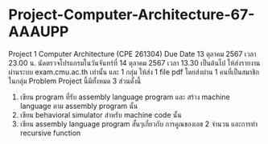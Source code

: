 # Project-Computer-Architecture-67-AAAUPP

Project 1 Computer Architecture (CPE 261304)
Due Date 13 ตุลาคม 2567 เวลา 23.00 น.
นัดตรวจโปรแกรมในวันจันทร์ที่ 14 ตุลาคม 2567 เวลา 13.30 เป็นต้นไป
ให้ส่งรายงานผ่านระบบ exam.cmu.ac.th เท่านั้น และ 1 กลุ่ม ให้ส่ง 1 file pdf โดยส่งผ่าน 1 คนที่เป็นสมาชิกในกลุ่ม
Problem
Project นี้มีทั้งหมด 3 ส่วนดั้งนี้

1. เขียน program ที่รับ assembly language program และ สร้าง machine language ตาม assembly program นั้น
2. เขียน behavioral simulator สำหรับ machine code นั้น
3. เขียน assembly language program สั้นๆเกี่ยวกับ การคูณของเลข 2 จำนวน และการทำ recursive function
